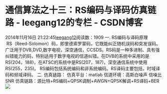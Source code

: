 # 通信算法之十三：RS编码与译码仿真链路 - leegang12的专栏 - CSDN博客
2014年11月16日 21:22:45[leegang12](https://me.csdn.net/leegang12)阅读数：1909
一. RS编码与译码原理
       RS（Reed-Solomon）码，即里德索罗蒙码，它既能纠正随机误码和突发误码。广泛用于DVB,DVD,数字电视，深空通信，CCSDS。RS码是一种多进制、具有强纠错能力的码，特别适用于数字电视的信道纠错。在DVB的系统中采用的是RS(204，188)，在ATSC的系统中是RS(207，187)，深空通信系统中使用RS(255，235)。
RS编码包括系统编码和非系统编码。RS译码主要包括，时域译码和频域译码。
二. 仿真链路：
仿真平台：matlab
信道环境：高斯白噪声
信噪比SNR
仿真链路：源比特+RS编码+QPSK调制+AWGN+QPSK解调+RS译码+BER
![](https://img-blog.csdn.net/20141116212209156?watermark/2/text/aHR0cDovL2Jsb2cuY3Nkbi5uZXQvbGVlZ2FuZzEy/font/5a6L5L2T/fontsize/400/fill/I0JBQkFCMA==/dissolve/70/gravity/Center)


